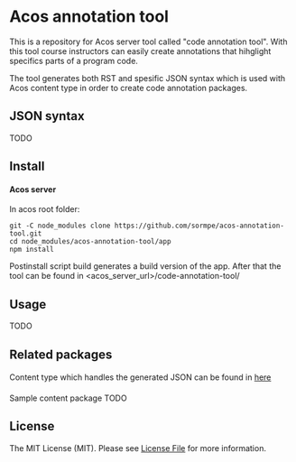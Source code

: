 # Acos annotation tool

This is a repository for Acos server tool called "code annotation tool". With this tool course instructors can easily create annotations that hihglight specifics parts of a program code.

The tool generates both RST and spesific JSON syntax which is used with Acos content type in order to create code annotation packages.

## JSON syntax

TODO

## Install

#### Acos server

In acos root folder:

```
git -C node_modules clone https://github.com/sormpe/acos-annotation-tool.git
cd node_modules/acos-annotation-tool/app
npm install
```

Postinstall script build generates a build version of the app. After that the tool can be found in <acos_server_url>/code-annotation-tool/

## Usage

TODO

## Related packages

####

Content type which handles the generated JSON can be found in [here](https://github.com/sormpe/acos-code-annotation)

####

Sample content package TODO

## License

The MIT License (MIT). Please see [License File](LICENSE.md) for more information.
